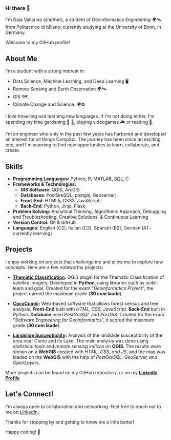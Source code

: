 ### Hi there 👋

I'm Gaia Vallarino (she/her), a student of Geoinformatics Engineering :earth_africa::artificial_satellite: from Politecnico di Milano, currently studying at the University of Bonn, in Germany. 

Welcome to my GitHub profile!

## About Me

I'm a student with a strong interest in:
- Data Science, Machine Learning, and Deep Learning :desktop_computer:
- Remote Sensing and Earth Observation :earth_africa::artificial_satellite:
- GIS :world_map:
- Climate Change and Science. :earth_africa::recycle:

I love travelling and learning new languages. If I'm not doing either, I'm spending my time gardening :seedling:	:evergreen_tree:, playing videogames :video_game: or reading :open_book:.

I'm an engineer who only in the past few years has harbored and developed an interest for all things CompSci. 
The journey has been since an exciting one, and I'm yearning to find new opportunities to learn, collaborate, and create.

## Skills

- **Programming Languages:** Python, R, MATLAB, SQL, C
- **Frameworks & Technologies:**
    - **GIS Software**: QGIS, ArcGIS
    - **Databases**: PostGreSQL, postgis, Geoserver;
    - **Front-End**: HTML5, CSS3, JavaScript;
    - **Back-End**: Python, Jinja, Flask;  
- **Problem Solving:** Analytical Thinking, Algorithmic Approach, Debugging and Troubleshooting, Creative Solutions, & Continuous Learning
- **Version Control:** Git & GitHub
- **Languages:** English (C2), Italian (C2), Spanish (B2), German (A1 - currently learning)

## Projects

I enjoy working on projects that challenge me and allow me to explore new concepts. Here are a few noteworthy projects:

- **[Thematic Classification](https://github.com/Koren96/ThematicClassification):** QGIS plugin for the Thematic Classification of satellite imagery. Developed in **Python**, using libraries such as scikit-learn and gdal. Created for the exam "*Geoinformatics Project*", the project earned the maximum grade (**30 cum laude**). 

- **[CocoCumbi](https://github.com/gaiavallarino/CocoCumbi):** Web-based software that allows forest census and tree analysis. **Front-End** built with *HTML, CSS, JavaScript*. **Back-End** built in *Python*. **Database** used *PostGreSQL* and *PostGIS*. Created for the exam "*Software Engineering for Geoinformatics*", it scored the maximum grade (**30 cum laude**).

- **[Landslide Susceptibility](https://github.com/Rkomi98/Landslide):** Analysis of the landslide susceptibility of the area near Como and its Lake. The main analysis was done using *statistical tools* and *remote sensing indices* on **QGIS**. The results were shown on a **WebGIS** created with *HTML, CSS, and JS*, and the map was loaded on the **WebGIS** with the help of *PostGreSQL, GeoServer, and OpenLayers*.

More projects can be found on my GitHub repository, or on my **[LinkedIn Profile](https://www.linkedin.com/in/gaiavallarino/details/skills/)**

## Let's Connect!

I'm always open to collaboration and networking. Feel free to reach out to me on [LinkedIn](https://www.linkedin.com/in/gaiavallarino/details/skills/). 

Thanks for stopping by and getting to know me a little better!

Happy coding! 🚀
